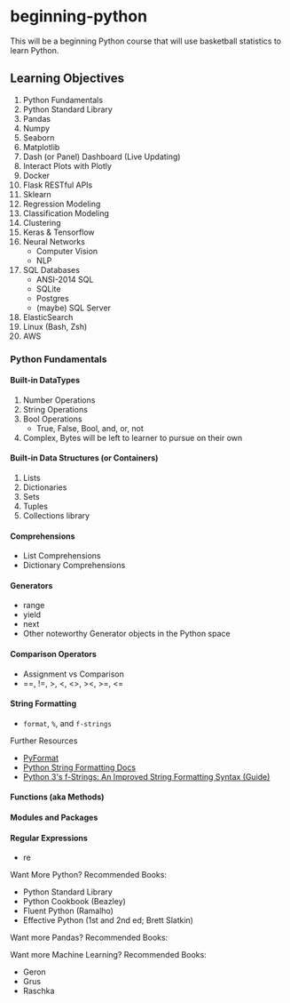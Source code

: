 # beginning-python
This will be a beginning Python course that will use basketball statistics to learn Python.

## Learning Objectives
1. Python Fundamentals
2. Python Standard Library
3. Pandas
4. Numpy
5. Seaborn
6. Matplotlib
5. Dash (or Panel) Dashboard (Live Updating)
4. Interact Plots with Plotly
4. Docker
5. Flask RESTful APIs
6. Sklearn
6. Regression Modeling
7. Classification Modeling
8. Clustering
8. Keras & Tensorflow
9. Neural Networks
    - Computer Vision
    - NLP
10. SQL Databases
    - ANSI-2014 SQL
    - SQLite
    - Postgres
    - (maybe) SQL Server
11. ElasticSearch
11. Linux (Bash, Zsh)
12. AWS

### Python Fundamentals

#### Built-in DataTypes
1. Number Operations
1. String Operations
1. Bool Operations
    - True, False, Bool, and, or, not
1. Complex, Bytes will be left to learner to pursue on their own

#### Built-in Data Structures (or Containers)
1. Lists
1. Dictionaries
1. Sets
1. Tuples
1. Collections library

#### Comprehensions
- List Comprehensions
- Dictionary Comprehensions

#### Generators
- range
- yield
- next
- Other noteworthy Generator objects in the Python space

#### Comparison Operators
- Assignment vs Comparison
- ==, !=, >, <, <>, ><, >=, <=



#### String Formatting
- `format`, `%`, and `f-strings`

Further Resources
- [PyFormat](https://pyformat.info/)
- [Python String Formatting Docs](https://docs.python.org/3/library/string.html#string-formatting)
- [Python 3's f-Strings: An Improved String Formatting Syntax (Guide)](https://realpython.com/python-f-strings/)

#### Functions (aka Methods)

#### Modules and Packages

#### Regular Expressions
- re


Want More Python? Recommended Books:
- Python Standard Library 
- Python Cookbook (Beazley)
- Fluent Python (Ramalho)
- Effective Python (1st and 2nd ed; Brett Slatkin)

Want more Pandas? Recommended Books:


Want more Machine Learning? Recommended Books:
- Geron
- Grus
- Raschka


